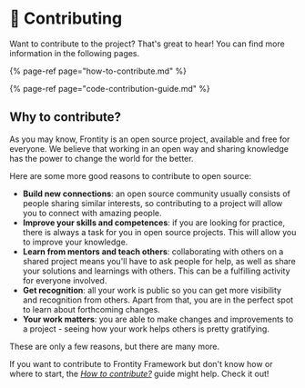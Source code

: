 # 👏 Contributing

Want to contribute to the project? That's great to hear! You can find more information in the following pages.

{% page-ref page="how-to-contribute.md" %}

{% page-ref page="code-contribution-guide.md" %}

## Why to contribute?

As you may know, Frontity is an open source project, available and free for everyone. We believe that working in an open way and sharing knowledge has the power to change the world for the better.

Here are some more good reasons to contribute to open source:

* **Build new connections**: an open source community usually consists of people sharing similar interests, so contributing to a project will allow you to connect with amazing people.
* **Improve your skills and competences**: if you are looking for practice, there is always a task for you in open source projects. This will allow you to improve your knowledge.
* **Learn from mentors and teach others**: collaborating with others on a shared project means you'll have to ask people for help, as well as share your solutions and learnings with others. This can be a fulfilling activity for everyone involved.
* **Get recognition**: all your work is public so you can get more visibility and recognition from others. Apart from that, you are in the perfect spot to learn about forthcoming changes.
* **Your work matters**: you are able to make changes and improvements to a project - seeing how your work helps others is pretty gratifying.

These are only a few reasons, but there are many more.

If you want to contribute to Frontity Framework but don't know how or where to start, the _[How to contribute?](how-to-contribute.md)_ guide might help. Check it out!
